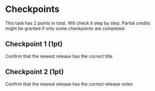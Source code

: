 # Checkpoints
This task has 2 points in total. Will check it step by step. Partial credits might be granted if only some checkpoints are completed.

## Checkpoint 1 (1pt)

Confirm that the newest release has the correct title 

## Checkpoint 2 (1pt)

Confirm that the newest release has the correct release notes 